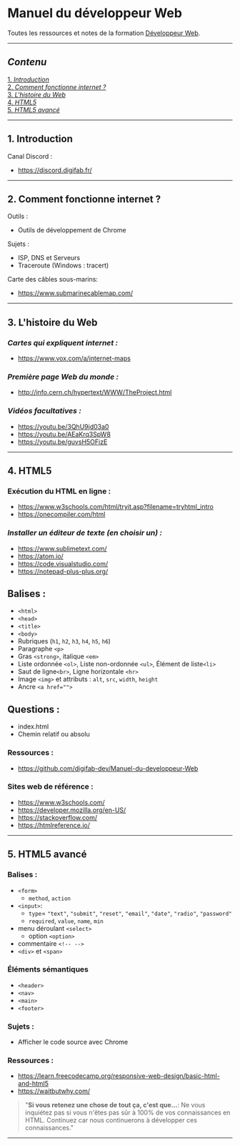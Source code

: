 # Manuel du développeur Web


Toutes les ressources et notes de la formation [Développeur Web](https://lms.digifab.fr/courses/course-v1:Digifab+WEB101+202x/about).

******************************************************************************************
##  __*Contenu*__

[ 1. *Introduction*](#01)<br>
[ 2. *Comment fonctionne internet ?*](#02)<br>
[ 3. *L'histoire du Web*](#03)<br>
[ 4. *HTML5*](#04)<br>
[ 5. *HTML5 avancé*](#05)<br>
******************************************************************************************

## <a name ="01"></a>1.	__Introduction__

Canal Discord :
*	https://discord.digifab.fr/
******************************************************************************************

## <a name ="02"></a>2.	__Comment fonctionne internet ?__

Outils :
* Outils de développement de Chrome

Sujets :
* ISP, DNS et Serveurs
* Traceroute (Windows : tracert)

Carte des câbles sous-marins:
*	https://www.submarinecablemap.com/

******************************************************************************************
## <a name ="03"></a>3.	__L'histoire du Web__

### *Cartes qui expliquent internet :*
*	https://www.vox.com/a/internet-maps

### *Première page Web du monde :*
*	http://info.cern.ch/hypertext/WWW/TheProject.html

### *Vidéos facultatives :*
*	https://youtu.be/3QhU9jd03a0
*	https://youtu.be/AEaKrq3SpW8
*	https://youtu.be/guvsH5OFizE

******************************************************************************************

## <a name ="04"></a>4. __HTML5__


### Exécution du HTML en ligne :
* https://www.w3schools.com/html/tryit.asp?filename=tryhtml_intro
* https://onecompiler.com/html

### *Installer un éditeur de texte (en choisir un) :*
*	https://www.sublimetext.com/
*	https://atom.io/
*	https://code.visualstudio.com/
*	https://notepad-plus-plus.org/

## **Balises :**
*	`<html>`
*	`<head>`
*	`<title>`
*	`<body>`
*	Rubriques (`h1`, `h2`, `h3`, `h4`, `h5`, `h6`)
*	Paragraphe `<p>`
*	Gras `<strong>`, italique `<em>`
*	Liste ordonnée `<ol>`, Liste non-ordonnée `<ul>`, Élément de liste`<li>`
*	Saut de ligne`<br>`, Ligne horizontale `<hr>`
*	Image `<img>` et attributs : `alt`, `src`, `width`, `height`
*	Ancre `<a href="">`

## **Questions :**
* index.html
*	Chemin relatif ou absolu

### Ressources :
*	https://github.com/digifab-dev/Manuel-du-developpeur-Web

### Sites web de référence :
*	https://www.w3schools.com/
*	https://developer.mozilla.org/en-US/
*	https://stackoverflow.com/
*	https://htmlreference.io/


******************************************************************************************
## <a name ="05"></a>5.	__HTML5 avancé__


### **Balises :**
*	`<form>`
	*	`method`, `action`
*	`<input>`:
	*	`type`= `"text"`, `"submit"`, `"reset"`, `"email"`, `"date"`, `"radio"`, `"password"`
	*	`required`, `value`, `name`, `min`
*	menu déroulant `<select>`
	*	option `<option>`
*	commentaire `<!-- -->`
*	`<div>` et `<span>`

### **Éléments sémantiques**
*	`<header>`
*	`<nav>`
*	`<main>`
*	`<footer>`

### **Sujets :**
*	Afficher le code source avec Chrome

### **Ressources :**
*	https://learn.freecodecamp.org/responsive-web-design/basic-html-and-html5
*	https://waitbutwhy.com/

> "__Si vous retenez une chose de tout ça, c'est que...__: Ne vous inquiétez pas si vous n'êtes pas sûr à 100% de vos connaissances en HTML. Continuez car nous continuerons à développer ces connaissances."


******************************************************************************************
